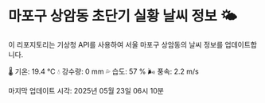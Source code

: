 
# 마포구 상암동 초단기 실황 날씨 정보 🌤️

이 리포지토리는 기상청 API를 사용하여 서울 마포구 상암동의 날씨 정보를 업데이트합니다. 

🌡️ 기온: 19.4 ℃
💧 강수량: 0 mm
💦 습도: 57 %
🌬️ 풍속: 2.2 m/s

마지막 업데이트 시각: 2025년 05월 23일 06시 10분    

